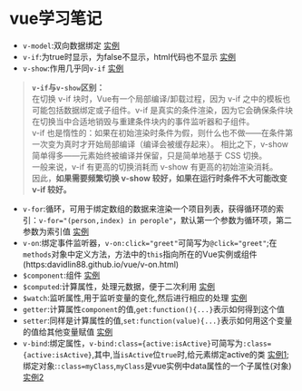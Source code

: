 # vue学习笔记
* `v-model`:双向数据绑定 [实例](https://davidlin88.github.io/vue/语法/v-model.html)
* `v-if`:为true时显示，为false不显示，html代码也不显示 [实例](https://davidlin88.github.io/vue/语法/v-if.html)
* `v-show`:作用几乎同`v-if` [实例](https://davidlin88.github.io/vue/语法/v-show.html)
> **`v-if`与`v-show`区别：**<br/>
  在切换 v-if 块时，Vue有一个局部编译/卸载过程，因为 v-if 之中的模板也可能包括数据绑定或子组件。v-if 是真实的条件渲染，因为它会确保条件块在切换当中合适地销毁与重建条件块内的事件监听器和子组件。<br>
v-if 也是惰性的：如果在初始渲染时条件为假，则什么也不做——在条件第一次变为真时才开始局部编译（编译会被缓存起来）。
相比之下，v-show 简单得多——元素始终被编译并保留，只是简单地基于 CSS 切换。<br>
一般来说，v-if 有更高的切换消耗而 v-show 有更高的初始渲染消耗。<br>因此，**如果需要频繁切换 v-show 较好，如果在运行时条件不大可能改变 v-if 较好。**
* `v-for`:循环，可用于绑定数组的数据来渲染一个项目列表，获得循环项的索引：`v-for="(person,index) in perople"`，默认第一个参数为循环项，第二参数为索引值 [实例](https:davidlin88.github.io/vue/语法/v-for.html)
* `v-on`:绑定事件监听器，`v-on:click="greet"`可简写为`@click="greet"`;在`methods`对象中定义方法，方法中的`this`指向所在的Vue实例或组件(https:davidlin88.github.io/vue/v-on.html)
* `$component`:组件 [实例](https:davidlin88.github.io/vue/语法/$compenoent.html)
* `$computed`:计算属性，处理元数据，便于二次利用 [实例](https:davidlin88.github.io/vue/语法/$computed.html)
* `$watch`:监听属性,用于监听变量的变化,然后进行相应的处理 [实例](https:davidlin88.github.io/vue/语法/$watch.html)
* `getter`:计算属性`component`的值,`get:function(){...}`表示如何得到这个值
* `setter`:同样是计算属性的值,`set:function(value){...}`表示如何用这个变量的值给其他变量赋值
[实例](https://davidlin88.github.io/vue/语法/getter和setter.html)
* `v-bind`:绑定属性，`v-bind:class={active:isActive}`可简写为`:class={active:isActive}`,其中,当`isActive`位`true`时,给元素绑定active的类 
[实例1](https:davidlin88.github.io/vue/语法/v-bind.html);绑定对象:`:class=myClass`,`myClass`是vue实例中data属性的一个子属性(对象) [实例2](https://davidlin88.github.io/vue/语法/v-bind2.html)
